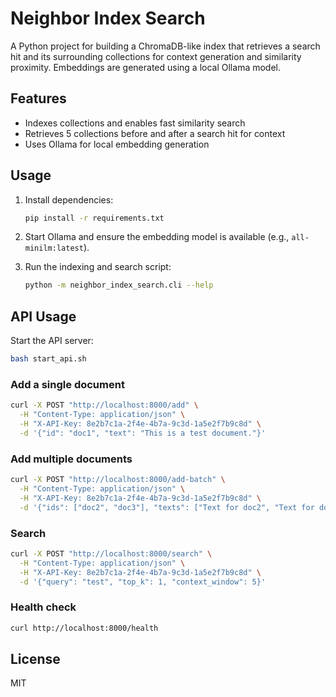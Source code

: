 # Neighbor Index Search

A Python project for building a ChromaDB-like index that retrieves a search hit and its surrounding collections for context generation and similarity proximity. Embeddings are generated using a local Ollama model.

## Features
- Indexes collections and enables fast similarity search
- Retrieves 5 collections before and after a search hit for context
- Uses Ollama for local embedding generation

## Usage

1. Install dependencies:
   ```bash
   pip install -r requirements.txt
   ```
2. Start Ollama and ensure the embedding model is available (e.g., `all-minilm:latest`).

3. Run the indexing and search script:
   ```bash
   python -m neighbor_index_search.cli --help
   ```

## API Usage

Start the API server:
```bash
bash start_api.sh
```

### Add a single document
```bash
curl -X POST "http://localhost:8000/add" \
  -H "Content-Type: application/json" \
  -H "X-API-Key: 8e2b7c1a-2f4e-4b7a-9c3d-1a5e2f7b9c8d" \
  -d '{"id": "doc1", "text": "This is a test document."}'
```

### Add multiple documents
```bash
curl -X POST "http://localhost:8000/add-batch" \
  -H "Content-Type: application/json" \
  -H "X-API-Key: 8e2b7c1a-2f4e-4b7a-9c3d-1a5e2f7b9c8d" \
  -d '{"ids": ["doc2", "doc3"], "texts": ["Text for doc2", "Text for doc3"]}'
```

### Search
```bash
curl -X POST "http://localhost:8000/search" \
  -H "Content-Type: application/json" \
  -H "X-API-Key: 8e2b7c1a-2f4e-4b7a-9c3d-1a5e2f7b9c8d" \
  -d '{"query": "test", "top_k": 1, "context_window": 5}'
```

### Health check
```bash
curl http://localhost:8000/health
```

## License
MIT
